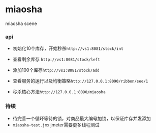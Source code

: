 # miaosha
miaosha scene


### api
- 初始化10个库存，开始秒杀`http://vs1:8081/stock/int`
- 查看剩余库存 `http://vs1:8081/stock/left`
- 添加100个库存`http://vs1:8081/stock/add`


- 查看服务的运行以及均衡策略`http://127.0.0.1:8090/ribbon/see/1`
- 秒杀核心方法`http://127.0.0.1:8090/miaosha`


### 待续
- 待完善一个循环等待的锁，对商品最大编号加锁，以保证库存并发添加
- `miaosha-test.jmx` jmeter需要更多线程测试
